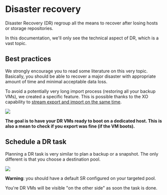 # Disaster recovery

Disaster Recovery (DR) regroup all the means to recover after losing hosts or storage repositories.

In this documentation, we'll only see the technical aspect of DR, which is a vast topic.

## Best practices

We strongly encourage you to read some literature on this very topic. Basically, you should be able to recover a major disaster with appropriate amount of time and minimal acceptable data loss.

To avoid a potentially very long import process (restoring all your backup VMs), we created a specific feature. This is possible thanks to the XO capability to [stream export and import on the same time](https://xen-orchestra.com/blog/vm-streaming-export-in-xenserver/).

![](https://xen-orchestra.com/blog/content/images/2015/10/newsolution.png)

**The goal is to have your DR VMs ready to boot on a dedicated host. This is also a mean to check if you export was fine (if the VM boots).**

## Schedule a DR task

Planning a DR task is very similar to plan a backup or a snapshot. The only different is that you choose a destination pool.

![](https://xen-orchestra.com/blog/content/images/2015/11/DRexample.png)

**Warning**: you should have a default SR configured on your targeted pool.

You're DR VMs will be visible "on the other side" as soon the task is done.
